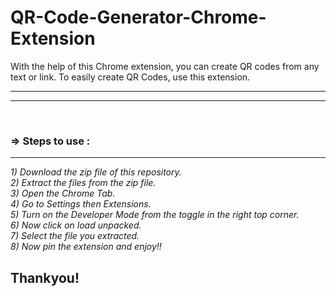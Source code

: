 # QR-Code-Generator-Chrome-Extension
With the help of this Chrome extension, you can create QR codes from any text or link. To easily create QR Codes, use this extension.
<hr><hr><br>
<h3>=> Steps to use :</h3>
<hr>
<i>
1) Download the zip file of this repository.<br>
2) Extract the files from the zip file.<br>
3) Open the Chrome Tab.<br>
4) Go to Settings then Extensions.<br>
5) Turn on the Developer Mode from the toggle in the right top corner.<br>
6) Now click on load unpacked.<br>
7) Select the file you extracted.<br>
8) Now pin the extension and enjoy!!<br>
</i>

<h2>Thankyou!</h2>

